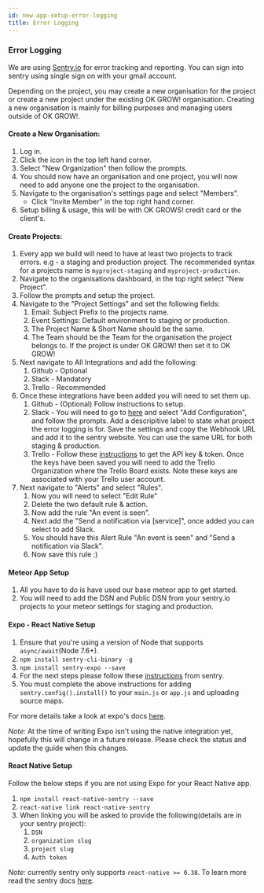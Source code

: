 ```yaml
---
id: new-app-setup-error-logging
title: Error Logging
---
```


### Error Logging

We are using [Sentry.io](https://sentry.io) for error tracking and reporting. You can sign into sentry using single sign on with your gmail account.

Depending on the project, you may create a new organisation for the project or create a new project under the existing OK GROW! organisation. Creating a new organisation is mainly for billing purposes and managing users outside of OK GROW!.

#### Create a New Organisation:

1. Log in.
1. Click the icon in the top left hand corner.
1. Select "New Organization" then follow the prompts.
1. You should now have an organisation and one project, you will now need to add anyone one the project to the organisation.
1. Navigate to the organisation's settings page and select "Members".
   * Click "Invite Member" in the top right hand corner.
1. Setup billing & usage, this will be with OK GROWS! credit card or the client's.

#### Create Projects:

1. Every app we build will need to have at least two projects to track errors. e.g - a staging and production project. The recommended syntax for a projects name is `myproject-staging` and `myproject-production`.
1. Navigate to the organisations dashboard, in the top right select "New Project".
1. Follow the prompts and setup the project.
1. Navigate to the "Project Settings" and set the following fields:
   1. Email: Subject Prefix to the projects name.
   1. Event Settings: Default environment to staging or production.
   1. The Project Name & Short Name should be the same.
   1. The Team should be the Team for the organisation the project belongs to. If the project is under OK GROW! then set it to OK GROW!
1. Next navigate to All Integrations and add the following:
   1. Github - Optional
   1. Slack - Mandatory
   1. Trello - Recommended
1. Once these integrations have been added you will need to set them up.
   1. Github - (Optional) Follow instructions to setup.
   1. Slack - You will need to go to [here](https://okgrow.slack.com/apps/A0F814BEV-sentry) and select "Add Configuration", and follow the prompts. Add a descripitive label to state what project the error logging is for. Save the settings and copy the Webhook URL and add it to the sentry website. You can use the same URL for both staging & production.
   1. Trello - Follow these [instructions](https://github.com/damianzaremba/sentry-trello/blob/master/HOW_TO_SETUP.md) to get the API key & token. Once the keys have been saved you will need to add the Trello Organization where the Trello Board exists. Note these keys are associated with your Trello user account.
1. Next navigate to "Alerts" and select "Rules".
   1. Now you will need to select "Edit Rule"
   1. Delete the two default rule & action.
   1. Now add the rule "An event is seen".
   1. Next add the "Send a notification via [service]", once added you can select to add Slack.
   1. You should have this Alert Rule "An event is seen" and "Send a notification via Slack".
   1. Now save this rule :)

#### Meteor App Setup

1. All you have to do is have used our base meteor app to get started.
1. You will need to add the DSN and Public DSN from your sentry.io projects to your meteor settings for staging and production.

#### Expo - React Native Setup

1. Ensure that you're using a version of Node that supports `async/await`(Node 7.6+).
1. `npm install sentry-cli-binary -g`
1. `npm install sentry-expo --save`
1. For the next steps please follow these [instructions](https://docs.sentry.io/clients/react-native/expo/) from sentry.
1. You must complete the above instructions for adding `sentry.config().install()` to your `main.js` or `app.js` and uploading source maps.

For more details take a look at expo's docs [here](https://docs.expo.io/versions/latest/guides/using-sentry.html#content).

_Note:_ At the time of writing Expo isn't using the native integration yet, hopefully this will change in a future release. Please check the status and update the guide when this changes.

#### React Native Setup

Follow the below steps if you are not using Expo for your React Native app.

1. `npm install react-native-sentry --save`
1. `react-native link react-native-sentry`
1. When linking you will be asked to provide the following(details are in your sentry project):
   1. `DSN`
   1. `organization slug`
   1. `project slug`
   1. `Auth token`

_Note:_ currently sentry only supports `react-native >= 0.38`. To learn more read the sentry docs [here](https://docs.sentry.io/clients/react-native/).
